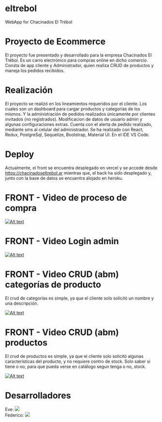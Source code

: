 # eltrebol
WebApp for Chacinados El Trébol

# Proyecto de Ecommerce
El proyecto fue presentado y desarrollado para la empresa Chacinados El Trébol. Es un carro electrónico para compras online en dicho comercio. Consta de app cliente y Administrador, quien realiza CRUD de productos y maneja los pedidos recibidos.

# Realización
El proyecto se realizó en los lineamientos requeridos por el cliente. Los cuales son un dashboard para cargar productos y categorías de los mismos. Y la administración de pedidos realizados únicamente por clientes invitados (no registrados). Modificacion de datos de usuario admin y algunas configuraciones extras.
Cuenta con el alerta de pedido realizado, mediante sms al celular del administrador.
Se ha realizado con React, Redux, PostgreSql, Sequelize, Bootstrap, Material UI. En el IDE VS Code.

# Deploy
Actualmente, el front se encuentra desplegado en vercel y se accede desde https://chacinadoseltrebol.ar mientras que, el back ha sido desplegado y, junto con la base de datos se encuentra alojado en heroku.

# FRONT - Video de proceso de compra

[![Alt text](https://img.youtube.com/vi/8UjP-OYXSik/0.jpg)](https://www.youtube.com/watch?v=8UjP-OYXSik)

# FRONT - Video Login admin

[![Alt text](https://img.youtube.com/vi/CZ5HpTTbjTw/0.jpg)](https://www.youtube.com/watch?v=CZ5HpTTbjTw)

# FRONT - Video CRUD (abm) categorías de producto

El crud de categorías es simple, ya que el cliente solo solicitó un nombre y una descripción.

[![Alt text](https://img.youtube.com/vi/du1Kir_u4f8/0.jpg)](https://www.youtube.com/watch?v=du1Kir_u4f8)

# FRONT - Video CRUD (abm) productos

El crud de productos es simple, ya que el cliente solo solicitó algunas características del producto, y no requiere contro de stock. Solo saber si tiene o no, para que pueda verse en catálogo segun tenga o no, stock.

[![Alt text](https://img.youtube.com/vi/jDBGZMFOf5o/0.jpg)](https://www.youtube.com/watch?v=jDBGZMFOf5o)

# Desarrolladores
Eve: 
<a href='https://www.linkedin.com/in/eve-real' target='_blank'><img src='https://img.shields.io/badge/LinkedIn-0077B5?style=for-the-badge&logo=linkedin&logoColor=white' /></a><br/>
Federico: 
<a href='https://www.linkedin.com/in/federico-ortiz-full-stack' target='_blank'><img src='https://img.shields.io/badge/LinkedIn-0077B5?style=for-the-badge&logo=linkedin&logoColor=white' /></a>
